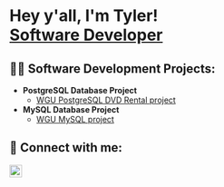 <h1>Hey y'all, I'm Tyler! <br/><a href="https://github.com/tyler8367">Software Developer</a>

<h2>👨‍💻 Software Development Projects:</h2>

- <b>PostgreSQL Database Project</b>
  - [WGU PostgreSQL DVD Rental project](https://github.com/tyler8367/DVD-Rental-SQL-Project/blob/main/DVDrental.sql)
- <b>MySQL Database Project</b>
  - [WGU MySQL project](https://github.com/tyler8367/C170-SQL/blob/main/C170-project.sql)

<h2> 🤳 Connect with me:</h2>

[<img align="left" alt="TylerGaudin | LinkedIn" width="22px" src="https://cdn.jsdelivr.net/npm/simple-icons@v3/icons/linkedin.svg" />][linkedin]

[linkedin]: https://linkedin.com/in/tylergaudin
